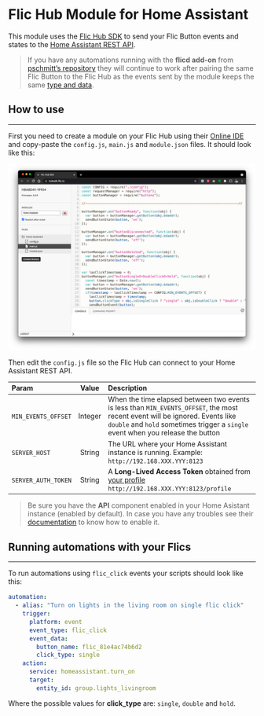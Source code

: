 # Flic Hub Module for Home Assistant
This module uses the [Flic Hub SDK](https://flic.io/flic-hub-sdk) to send your Flic Button events and states to the [Home Assistant REST API](https://developers.home-assistant.io/docs/api/rest).

> If you have any automations running with the **flicd add-on** from [pschmitt’s repository](https://github.com/pschmitt/home-assistant-addons) they will continue to work after pairing the same Flic Button to the Flic Hub as the events sent by the module keeps the same [type and data](https://www.home-assistant.io/integrations/flic).

## How to use
---

First you need to create a module on your Flic Hub using their [Online IDE](https://hubsdk.flic.io) and copy-paste the `config.js`, `main.js` and `module.json` files. It should look like this:

![Flic Hub Online IDE](../res/FlicHubOnlineIDE.png?raw=true "Flic Hub Online IDE")

Then edit the `config.js` file so the Flic Hub can connect to your Home Assistant REST API.

| Param               | Value   | Description |
| :------------------ | :-----: | :---------- |
| `MIN_EVENTS_OFFSET` | Integer | When the time elapsed between two events is less than `MIN_EVENTS_OFFSET`, the most recent event will be ignored. Events like `double` and `hold` sometimes trigger a `single` event when you release the button |
| `SERVER_HOST`       | String  | The URL where your Home Assistant instance is running. Example: `http://192.168.XXX.YYY:8123` |
| `SERVER_AUTH_TOKEN` | String  | A **Long-Lived Access Token** obtained from [your profile](https://www.home-assistant.io/docs/authentication/#your-account-profile) `http://192.168.XXX.YYY:8123/profile` |

> Be sure you have the **API** component enabled in your Home Asistant instance (enabled by default). In case you have any troubles see their [documentation](https://www.home-assistant.io/integrations/api) to know how to enable it.

## Running automations with your Flics
---

To run automations using `flic_click` events your scripts should look like this:

```yaml
automation:
  - alias: "Turn on lights in the living room on single flic click"
    trigger:
      platform: event
      event_type: flic_click
      event_data:
        button_name: flic_81e4ac74b6d2
        click_type: single
    action:
      service: homeassistant.turn_on
      target:
        entity_id: group.lights_livingroom
```

Where the possible values for **click_type** are: `single`, `double` and `hold`.